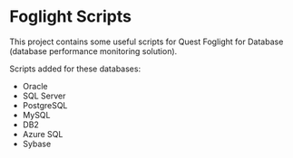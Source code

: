 # Foglight Scripts

This project contains some useful scripts for Quest Foglight for Database (database performance monitoring solution).

Scripts added for these databases:

* Oracle
* SQL Server
* PostgreSQL
* MySQL
* DB2
* Azure SQL
* Sybase
